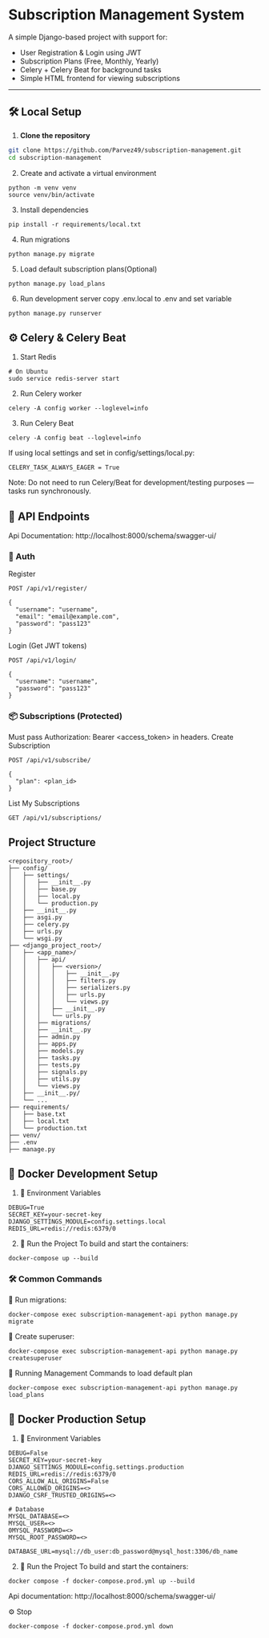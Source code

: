 # Subscription Management System

A simple Django-based project with support for:
- User Registration & Login using JWT
- Subscription Plans (Free, Monthly, Yearly)
- Celery + Celery Beat for background tasks
- Simple HTML frontend for viewing subscriptions

---

## 🛠️ Local Setup

1. **Clone the repository**

```bash
git clone https://github.com/Parvez49/subscription-management.git
cd subscription-management
```

2. Create and activate a virtual environment
```
python -m venv venv
source venv/bin/activate
```
3. Install dependencies
```
pip install -r requirements/local.txt
```
4. Run migrations
```
python manage.py migrate
```
5. Load default subscription plans(Optional)
```
python manage.py load_plans
```
6. Run development server
   copy .env.local to .env and set variable 
```
python manage.py runserver
```

## ⚙️ Celery & Celery Beat
1. Start Redis
```
# On Ubuntu
sudo service redis-server start
```
2. Run Celery worker
```
celery -A config worker --loglevel=info
```
3. Run Celery Beat
```
celery -A config beat --loglevel=info
```

If using local settings and set in config/settings/local.py:
```
CELERY_TASK_ALWAYS_EAGER = True
```

Note: Do not need to run Celery/Beat for development/testing purposes — tasks run synchronously.


## 🧪 API Endpoints
Api Documentation: http://localhost:8000/schema/swagger-ui/
### 🔐 Auth
Register
```
POST /api/v1/register/

{
  "username": "username",
  "email": "email@example.com",
  "password": "pass123"
}
```
Login (Get JWT tokens)
```
POST /api/v1/login/

{
  "username": "username",
  "password": "pass123"
}
```

### 📦 Subscriptions (Protected)

Must pass Authorization: Bearer <access_token> in headers.
Create Subscription
```
POST /api/v1/subscribe/

{
  "plan": <plan_id>
}
```
List My Subscriptions
```
GET /api/v1/subscriptions/
```

## Project Structure

```
<repository_root>/
├── config/
│   ├── settings/
│   │   ├── __init__.py
│   │   ├── base.py
│   │   ├── local.py
│   │   └── production.py
│   ├── __init__.py
│   ├── asgi.py
│   ├── celery.py
│   ├── urls.py
│   └── wsgi.py
├── <django_project_root>/
│   ├── <app_name>/
│   │   ├── api/
│   │   │   ├── <version>/
│   │   │   │   ├── __init__.py
│   │   │   │   ├── filters.py
│   │   │   │   ├── serializers.py
│   │   │   │   ├── urls.py
│   │   │   │   └── views.py
│   │   │   ├── __init__.py
│   │   │   └── urls.py
│   │   ├── migrations/
│   │   ├── __init__.py
│   │   ├── admin.py
│   │   ├── apps.py
│   │   ├── models.py
│   │   ├── tasks.py
│   │   ├── tests.py
│   │   ├── signals.py
│   │   ├── utils.py
│   │   └── views.py
│   ├── __init__.py/
│   └── ...
├── requirements/
│   ├── base.txt
│   ├── local.txt
│   └── production.txt
├── venv/
├── .env
├── manage.py
```

## 🐳 Docker Development Setup
1. 🧪 Environment Variables
```
DEBUG=True
SECRET_KEY=your-secret-key
DJANGO_SETTINGS_MODULE=config.settings.local
REDIS_URL=redis://redis:6379/0
```
2. 🚀 Run the Project
To build and start the containers:
```
docker-compose up --build
```

### 🛠 Common Commands
🔁 Run migrations:
```
docker-compose exec subscription-management-api python manage.py migrate
```
👤 Create superuser:
```
docker-compose exec subscription-management-api python manage.py createsuperuser
```
🧪 Running Management Commands to load default plan
```
docker-compose exec subscription-management-api python manage.py load_plans
```

## 🚀 Docker Production Setup 
1. 🧪 Environment Variables
```
DEBUG=False
SECRET_KEY=your-secret-key
DJANGO_SETTINGS_MODULE=config.settings.production
REDIS_URL=redis://redis:6379/0
CORS_ALLOW_ALL_ORIGINS=False
CORS_ALLOWED_ORIGINS=<>
DJANGO_CSRF_TRUSTED_ORIGINS=<>

# Database 
MYSQL_DATABASE=<>
MYSQL_USER=<>
0MYSQL_PASSWORD=<>
MYSQL_ROOT_PASSWORD=<>

DATABASE_URL=mysql://db_user:db_password@mysql_host:3306/db_name
```
2. 🚀 Run the Project
To build and start the containers:
```
docker compose -f docker-compose.prod.yml up --build
```
Api documentation: http://localhost:8000/schema/swagger-ui/

⚙️ Stop
```
docker-compose -f docker-compose.prod.yml down
```

